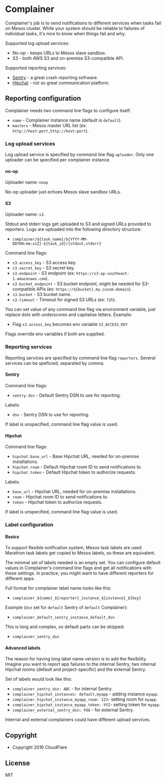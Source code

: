# Complainer

Complainer's job is to send notifications to different services when tasks
fail on Mesos cluster. While your system should be reliable to failures of
individual tasks, it's nice to know when things fail and why.

Supported log upload services:

* No-op - keeps URLs to Mesos slave sandbox.
* S3 - both AWS S3 and on-premise S3-compatible API.

Supported reporting services:

* [Sentry](https://getsentry.com/) - a great crash reporting sofrware.
* [Hipchat](https://www.hipchat.com/) - not so great communication platform.

## Reporting configuration

Complainer needs two command line flags to configure itself:

* `name` - Complainer instance name (default is `default`).
* `masters` - Mesos master URL list (ex: `http://host:port,http://host:port`).

### Log upload services

Log upload service is specified by command line flag `uploader`. Only one
uploader can be specified per complainer instance.

#### no-op

Uploader name: `noop`

No-op uploader just echoes Mesos slave sandbox URLs.

#### S3

Uploader name: `s3`.

Stdout and stderr logs get uploaded to S3 and signed URLs provided to reporters.
Logs are uploaded into the following directory structure:

* `complainer/${task_name}/${YYYY-MM-DDTHH:mm:ssZ}-${task_id}/{stdout,stderr}`

Command line flags:

* `s3.access_key` - S3 access key.
* `s3.secret_key` - S3 secret key.
* `s3.endpoint` - S3 endpoint (ex: `https://s3-ap-southeast-1.amazonaws.com`).
* `s3.bucket_endpoint` - S3 bucket endpoint, might be needed for S3-compatible
APIs (ex: `https://${bucket}.my.cusom.domain`).
* `s3.bucket` - S3 bucket name.
* `s3.timeout` - Timeout for signed S3 URLs (ex: `72h`).

You can set value of any command line flag via environment variable, just
replace dots with underscores and capitalise letters. Example:

* Flag `s3.access_key` becomes env variable `S3_ACCESS_KEY`

Flags override env variables if both are supplied.

### Reporting services

Reporting services are specified by command line flag `reporters`. Several
services can be speficied, separated by comma.

#### Sentry

Command line flags:

* `sentry.dsn` - Default Sentry DSN to use for reporting.

Labels:

* `dsn` - Sentry DSN to use for reporting.

If label is unspecified, command line flag value is used.

#### Hipchat

Command line flags:

* `hipchat.base_url` - Base Hipchat URL, needed for on-premise installations.
* `hipchat.room` - Default Hipchat room ID to send notifications to.
* `hipchat.token` - Default Hipchat token to authorize requests.

Labels:

* `base_url` - Hipchat URL, needed for on-premise installations.
* `room` - Hipchat room ID to send notifications to.
* `token` - Hipchat token to authorize requests.

If label is unspecified, command line flag value is used.

### Label configuration

#### Basics

To support flexible notification system, Mesos task labels are used. Marathon
task labels get copied to Mesos labels, so these are equivalent.

The minimal set of labels needed is an empty set. You can configure default
values in Complainer's command line flags and get all notifications with
these settings. In practice, you might want to have different reporters for
different apps.

Full format for complainer label name looks like this:

* `complainer_${name}_${reporter}_instance_${instance}_${key}`

Example (`dsn` set for `default` Sentry of `default` Complainer):

* `complainer_default_sentry_instance_default_dsn`

This is long and complex, so default parts can be skipped:

* `complainer_sentry_dsn`

#### Advanced labels

The reason for having long label name version is to add the flexibility.
Imagine you want to report app failures to the internal Sentry, two internal
Hipchat rooms (default and project-specific) and the external Sentry.

Set of labels would look like this:

* `complainer_sentry_dsn: ABC` - for internal Sentry.
* `complainer_hipchat_instances: default,myapp` - adding instance `myapp`.
* `complainer_hipchat_instance_myapp_room: 123`- setting room for `myapp`.
* `complainer_hipchat_instance_myapp_token: XYZ`- setting token for `myapp`.
* `complainer_external_sentry_dsn: FOO` - for external Sentry.

Internal and external complainers could have different upload services.

## Copyright

* Copyright 2016 CloudFlare

## License

MIT
